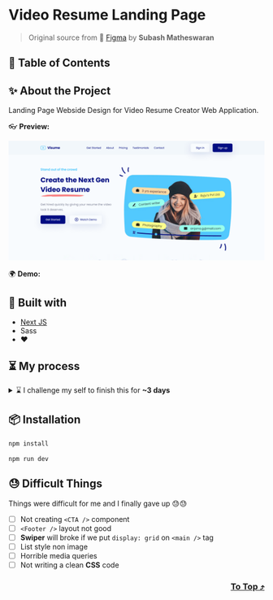 # Video Resume Landing Page

> Original source from 🏀 [Figma](https://www.figma.com/community/file/1046397565619660848) by **Subash Matheswaran**

## 🥷 Table of Contents

## ✨ About the Project
Landing Page Webside Design for Video Resume Creator Web Application.

👓 **Preview:**
<p align="center">
  <img src="./public/assets/preview.png">
</p>

🌍 **Demo:**

## 👀 Built with
- [Next JS](https://nextjs.org/ "Next JS")
- Sass
- ❤️

## ⏳ My process
<details>
    <summary>⌛ I challenge my self to finish this for <b>~3 days</b></summary> <br>
  
> ▐ <br>
> 🧑‍💻 ***Day 1.*** Studying the design  <br>
> ▐ <sub>Sass boilerplate <kbd>~1 hour</kbd></sub> <br>
> ▐ <sub>Import style guide <kbd>~2 hours</kbd></sub> <br>
> ▐ <sub>HTML content + general layout style design <kbd>~2 hours</kbd></sub> <br>
> ▐ <br>
> 🧑‍💻 ***Day 2.*** Web layouting, working with **JSX**, **Sass** & **responsiveness** <br>
> ▐ <sub>Header component <kbd>~2 hours</kbd></sub> <br>
> ▐ <sub>Nav & Sidebar component <kbd>~4 hours</kbd></sub> <br>
> ▐ <sub>GetStarted component <kbd>~3 hours</kbd></sub> <br>
> ▐ <sub>About component <kbd>~2 hours</kbd></sub> <br>
> ▐ <br>
> 🧑‍💻 ***Day 3.*** Working with some **React** component <br>
> ▐ <sub>Pricing component <kbd>~3.5 hours</kbd></sub> <br>
> ▐ <br>
> ⛱️ ***Day 4.*** Not doing any coding<br>
> ▐ <br>
> 🧑‍💻 ***Day 5.*** Working with some **React** component <br>
> ▐ <sub>Testimonials component <kbd>~2.5 hours</kbd></sub> <br>
> ▐ <sub>Contact component <kbd>1 hour</kbd></sub> <br>
> ▐ <sub>Footer component <kbd>~1.5 hours</kbd></sub> <br>
> ▐ <br>
> 🗓️ ***Day 6 and forward.*** Continuing unfinished task <br>
> ▐ <sub>Try to deploy</sub> <br>
> ▐ <br>
> 🗓️ 
  
</details>

## 📦 Installation
```
npm install
```
```
npm run dev
```

## 😓 Difficult Things
Things were difficult for me and I finally gave up 😓😓
- [ ] Not creating `<CTA />` component
- [ ] `<Footer />` layout not good
- [ ] **Swiper** will broke if we put `display: grid` on `<main />` tag
- [ ] List style non image
- [ ] Horrible media queries
- [ ] Not writing a clean **CSS** code

<h3 align="right">
      <a href="#readme">To Top ⤴️</a>
</h3>
